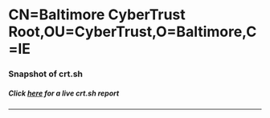 # CN=Baltimore CyberTrust Root,OU=CyberTrust,O=Baltimore,C=IE
### Snapshot of crt.sh
##### Click [here](https://crt.sh/?q=Serial_0CBD05000CEA79A745BD6BEC97DC5A88) for a live crt.sh report

---
